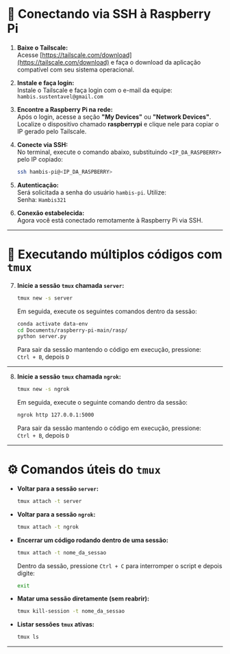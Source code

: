 # 🔌 Conectando via SSH à Raspberry Pi

1. **Baixe o Tailscale:**  
   Acesse [https://tailscale.com/download](https://tailscale.com/download) e faça o download da aplicação compatível com seu sistema operacional.

2. **Instale e faça login:**  
   Instale o Tailscale e faça login com o e-mail da equipe:  
   `hambis.sustentavel@gmail.com`

3. **Encontre a Raspberry Pi na rede:**  
   Após o login, acesse a seção **"My Devices"** ou **"Network Devices"**.  
   Localize o dispositivo chamado **raspberrypi** e clique nele para copiar o IP gerado pelo Tailscale.

4. **Conecte via SSH:**  
   No terminal, execute o comando abaixo, substituindo `<IP_DA_RASPBERRY>` pelo IP copiado:

   ```bash
   ssh hambis-pi@<IP_DA_RASPBERRY>	
   ```

5. **Autenticação:**  
   Será solicitada a senha do usuário `hambis-pi`. Utilize:  
   Senha: `Hambis321`

6. **Conexão estabelecida:**  
   Agora você está conectado remotamente à Raspberry Pi via SSH.

---

# 🧠 Executando múltiplos códigos com `tmux`

7. **Inicie a sessão `tmux` chamada `server`:**

   ```bash
   tmux new -s server	
   ```
	
   Em seguida, execute os seguintes comandos dentro da sessão:

   ```bash
   conda activate data-env
   cd Documents/raspberry-pi-main/rasp/
   python server.py	
   ```

   Para sair da sessão mantendo o código em execução, pressione:  
   `Ctrl + B`, depois `D`

---

8. **Inicie a sessão `tmux` chamada `ngrok`:**

   ```bash
   tmux new -s ngrok	
   ```
	
   Em seguida, execute o seguinte comando dentro da sessão:

   ```bash
   ngrok http 127.0.0.1:5000	
   ```

   Para sair da sessão mantendo o código em execução, pressione:  
   `Ctrl + B`, depois `D`

---

# ⚙️ Comandos úteis do `tmux`

- **Voltar para a sessão `server`:**

  ```bash
  tmux attach -t server	
  ```

- **Voltar para a sessão `ngrok`:**

  ```bash
  tmux attach -t ngrok	
  ```

- **Encerrar um código rodando dentro de uma sessão:**

  ```bash
  tmux attach -t nome_da_sessao
  ```
  Dentro da sessão, pressione `Ctrl + C` para interromper o script e depois digite:
  ```bash
  exit
  ```

- **Matar uma sessão diretamente (sem reabrir):**

  ```bash
  tmux kill-session -t nome_da_sessao
  ```

- **Listar sessões `tmux` ativas:**

  ```bash
  tmux ls
  ```

---

